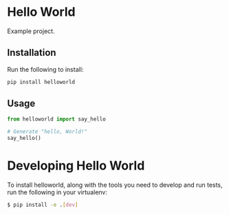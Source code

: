 # Hello World

Example project.

## Installation 
Run the following to install:

```python
pip install helloworld
```

## Usage

```python
from helloworld import say_hello

# Generate "hello, World!"
say_hello()
```

# Developing Hello World

To install helloworld, along with the tools you need to develop and run tests,
run the following in your virtualenv:

```bash
$ pip install -e .[dev]
```
